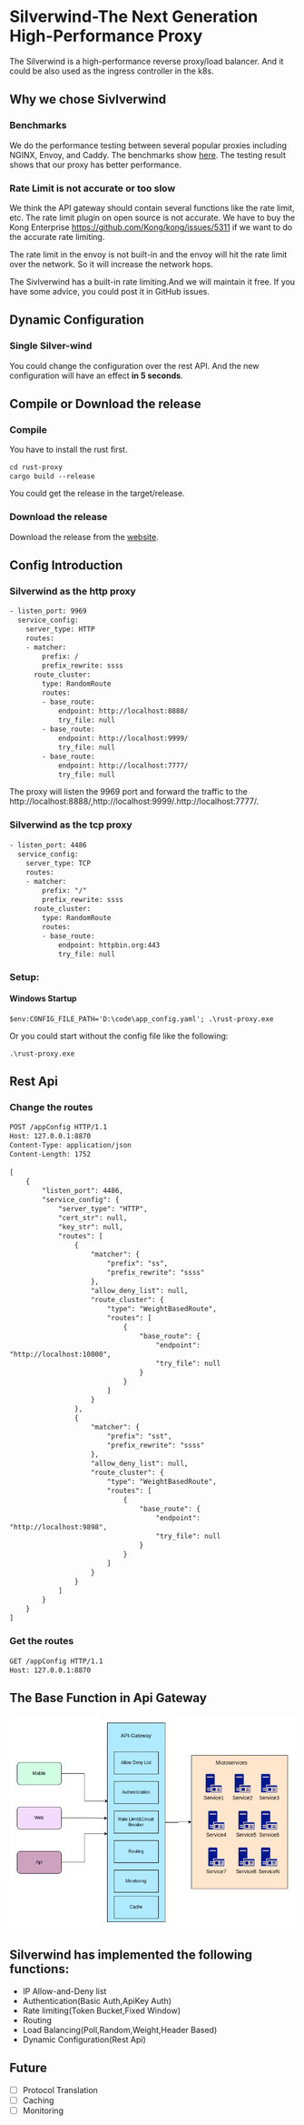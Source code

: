 # Silverwind-The Next Generation High-Performance Proxy
The Silverwind is a high-performance reverse proxy/load balancer. And it could be also used as the ingress
controller in the k8s.
## Why we chose Sivlverwind
### Benchmarks
We do the performance testing between several popular proxies including NGINX, Envoy, and Caddy. The benchmarks show [here](https://github.com/lsk569937453/silverwind/blob/main/benchmarks.md).
The testing result shows that our proxy has better performance.

### Rate Limit is not accurate or too slow
We think the API gateway should contain several functions like the rate limit, etc. The rate limit plugin
on open source is not accurate. We have to buy the Kong Enterprise https://github.com/Kong/kong/issues/5311 if
we want to do the accurate rate limiting.

The rate limit in the envoy is not built-in and the envoy will hit the rate limit over the network. So it will
increase the network hops.

The Sivlverwind has a built-in rate limiting.And we will maintain it free. If you have some advice, you could  post it 
in GitHub issues.
## Dynamic Configuration
### Single Silver-wind
You could change the configuration over the rest API. And the new configuration will have an effect **in 5 seconds**.

## Compile or Download the release
### Compile
You have to install the rust first.
```
cd rust-proxy
cargo build --release
```
You could get the release in the target/release.
### Download the release
Download the release from the [website](https://github.com/lsk569937453/silverwind/releases).
## Config Introduction
### Silverwind as the http proxy
```
- listen_port: 9969
  service_config:
    server_type: HTTP
    routes:
    - matcher:
        prefix: /
        prefix_rewrite: ssss
      route_cluster:
        type: RandomRoute
        routes:
        - base_route:
            endpoint: http://localhost:8888/
            try_file: null
        - base_route:
            endpoint: http://localhost:9999/
            try_file: null
        - base_route:
            endpoint: http://localhost:7777/
            try_file: null
```
The proxy will listen the 9969 port and forward the traffic to the http://localhost:8888/,http://localhost:9999/.http://localhost:7777/.
### Silverwind as the tcp proxy
```
- listen_port: 4486
  service_config:
    server_type: TCP
    routes:
    - matcher:
        prefix: "/"
        prefix_rewrite: ssss
      route_cluster:
        type: RandomRoute
        routes:
        - base_route:
            endpoint: httpbin.org:443
            try_file: null
```
### Setup:
#### Windows Startup
```
$env:CONFIG_FILE_PATH='D:\code\app_config.yaml'; .\rust-proxy.exe
```
Or you could start without the config file like the following:
```
.\rust-proxy.exe
```
## Rest Api
### Change the routes
```
POST /appConfig HTTP/1.1
Host: 127.0.0.1:8870
Content-Type: application/json
Content-Length: 1752

[
    {
        "listen_port": 4486,
        "service_config": {
            "server_type": "HTTP",
            "cert_str": null,
            "key_str": null,
            "routes": [
                {
                    "matcher": {
                        "prefix": "ss",
                        "prefix_rewrite": "ssss"
                    },
                    "allow_deny_list": null,
                    "route_cluster": {
                        "type": "WeightBasedRoute",
                        "routes": [
                            {
                                "base_route": {
                                    "endpoint": "http://localhost:10000",
                                    "try_file": null
                                }
                            }
                        ]
                    }
                },
                {
                    "matcher": {
                        "prefix": "sst",
                        "prefix_rewrite": "ssss"
                    },
                    "allow_deny_list": null,
                    "route_cluster": {
                        "type": "WeightBasedRoute",
                        "routes": [
                            {
                                "base_route": {
                                    "endpoint": "http://localhost:9898",
                                    "try_file": null
                                }
                            }
                        ]
                    }
                }
            ]
        }
    }
]
```
### Get the routes
```
GET /appConfig HTTP/1.1
Host: 127.0.0.1:8870
```
## <span id="api-gateway">The Base Function in Api Gateway</span>
![alt tag](https://raw.githubusercontent.com/lsk569937453/image_repo/main/api-gateway.png)
## Silverwind has implemented the following functions:
* IP Allow-and-Deny list
* Authentication(Basic Auth,ApiKey Auth)
* Rate limiting(Token Bucket,Fixed Window)
* Routing
* Load Balancing(Poll,Random,Weight,Header Based)
* Dynamic Configuration(Rest Api)
## Future
- [ ] Protocol Translation
- [ ] Caching
- [ ] Monitoring